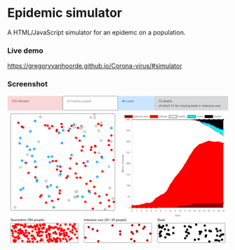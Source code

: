 # Epidemic simulator
A HTML/JavaScript simulator for an epidemc on a population.

### Live demo
https://gregoryvanhoorde.github.io/Corona-virus/#simulator

### Screenshot
![Simulator screenshot](/images/simulator-screen.png)
